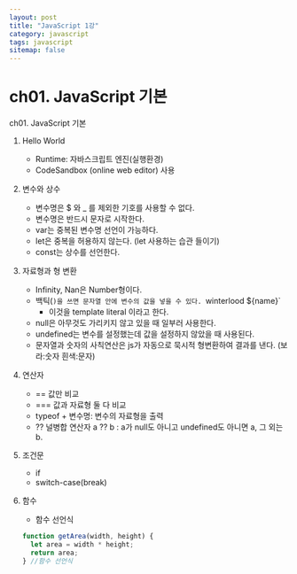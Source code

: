 ```yaml
---
layout: post
title: "JavaScript 1강"
category: javascript
tags: javascript
sitemap: false
---
```

# ch01. JavaScript 기본
ch01. JavaScript 기본

1. Hello World
    - Runtime: 자바스크립트 엔진(실행환경)
    - CodeSandbox (online web editor) 사용
2. 변수와 상수
    - 변수명은 $ 와 _ 를 제외한 기호를 사용할 수 없다.
    - 변수명은 반드시 문자로 시작한다.
    - var는 중복된 변수명 선언이 가능하다.
    - let은 중복을 허용하지 않는다. (let 사용하는 습관 들이기)
    - const는 상수를 선언한다.
3. 자료형과 형 변환
    - Infinity, Nan은 Number형이다.
    - 백틱(`)을 쓰면 문자열 안에 변수의 값을 넣을 수 있다. `winterlood ${name}`
        - 이것을 template literal 이라고 한다.
    - null은 아무것도 가리키지 않고 있을 때 일부러 사용한다.
    - undefined는 변수를 설정했는데 값을 설정하지 않았을 때 사용된다.
    - 문자열과 숫자의 사칙연산은 js가 자동으로 묵시적 형변환하여 결과를 낸다. (보라:숫자 흰색:문자)
4. 연산자
    - == 값만 비교
    - === 값과 자료형 둘 다 비교
    - typeof + 변수명: 변수의 자료형을 출력
    - ?? 널병합 연산자 a ?? b : a가 null도 아니고 undefined도 아니면 a, 그 외는 b.
5. 조건문
    - if
    - switch-case(break)
6. 함수
    - 함수 선언식

    ```jsx
    function getArea(width, height) {
      let area = width * height;
      return area;
    } //함수 선언식
    ```
